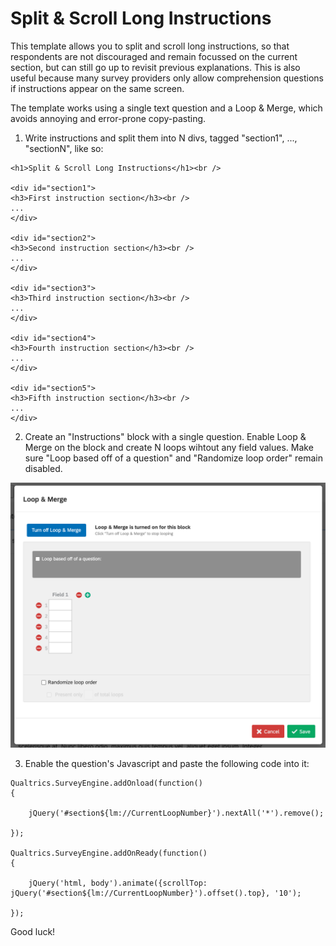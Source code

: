 # Split & Scroll Long Instructions

This template allows you to split and scroll long instructions, so that respondents are not discouraged and remain focussed on the current section, but can still go up to revisit previous explanations. This is also useful because many survey providers only allow comprehension questions if instructions appear on the same screen.

The template works using a single text question and a Loop & Merge, which avoids annoying and error-prone copy-pasting.

1. Write instructions and split them into N divs, tagged "section1", ..., "sectionN", like so:

```
<h1>Split & Scroll Long Instructions</h1><br />

<div id="section1">
<h3>First instruction section</h3><br />
...
</div>

<div id="section2">
<h3>Second instruction section</h3><br />
...
</div>

<div id="section3">
<h3>Third instruction section</h3><br />
...
</div>

<div id="section4">
<h3>Fourth instruction section</h3><br />
...
</div>

<div id="section5">
<h3>Fifth instruction section</h3><br />
...
</div>
```

2. Create an "Instructions" block with a single question. Enable Loop & Merge on the block and create N loops wihtout any field values. Make sure "Loop based off of a question" and "Randomize loop order" remain disabled.

![Loop & merge screenshot](loop_merge_screenshot.png)

3. Enable the question's Javascript and paste the following code into it:

```
Qualtrics.SurveyEngine.addOnload(function()
{

	jQuery('#section${lm://CurrentLoopNumber}').nextAll('*').remove();
	
});

Qualtrics.SurveyEngine.addOnReady(function()
{

	jQuery('html, body').animate({scrollTop: jQuery('#section${lm://CurrentLoopNumber}').offset().top}, '10');
	
});
```

Good luck!
